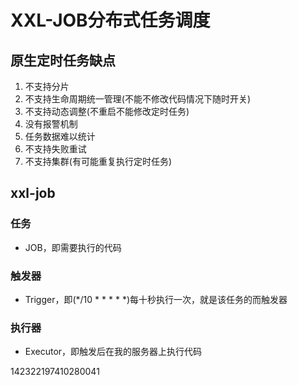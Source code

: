 # XXL-JOB分布式任务调度

## 原生定时任务缺点

1. 不支持分片
2. 不支持生命周期统一管理(不能不修改代码情况下随时开关)
3. 不支持动态调整(不重启不能修改定时任务)
4. 没有报警机制
5. 任务数据难以统计
6. 不支持失败重试
7. 不支持集群(有可能重复执行定时任务)

## xxl-job

### 任务

- JOB，即需要执行的代码

### 触发器

- Trigger，即(*/10 * * * * *)每十秒执行一次，就是该任务的而触发器

### 执行器

- Executor，即触发后在我的服务器上执行代码

142322197410280041

